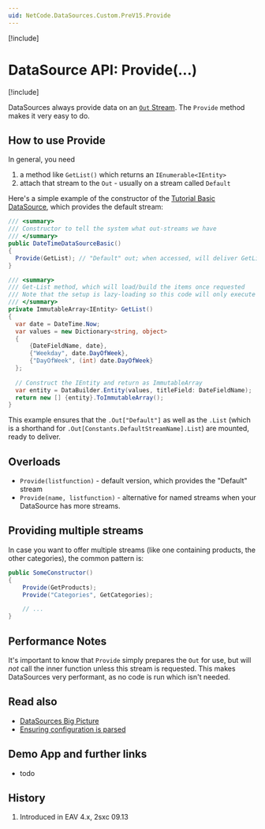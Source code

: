 ```yaml
---
uid: NetCode.DataSources.Custom.PreV15.Provide
---
```


[!include[](_obsolete-docs.md)]

# DataSource API: Provide(...)

[!include[](~/pages/basics/stack/_shared-float-summary.md)]
<style> .context-box-summary .datasource-custom { visibility: visible; } </style>

DataSources always provide data on an [`Out` Stream](xref:NetCode.DataSources.Custom.StreamsOut). The `Provide` method makes it very easy to do. 

## How to use Provide

In general, you need

1. a method like `GetList()` which returns an `IEnumerable<IEntity>`
1. attach that stream to the `Out` - usually on a stream called `Default`

Here's a simple example of the constructor of the [Tutorial Basic DataSource](xref:NetCode.DataSources.Custom.TutorialBasic.Basic), which provides the default stream: 

```cs
/// <summary>
/// Constructor to tell the system what out-streams we have
/// </summary>
public DateTimeDataSourceBasic()
{
  Provide(GetList); // "Default" out; when accessed, will deliver GetList
}

/// <summary>
/// Get-List method, which will load/build the items once requested 
/// Note that the setup is lazy-loading so this code will only execute when used
/// </summary>
private ImmutableArray<IEntity> GetList()
{
  var date = DateTime.Now;
  var values = new Dictionary<string, object>
  {
      {DateFieldName, date},
      {"Weekday", date.DayOfWeek},
      {"DayOfWeek", (int) date.DayOfWeek}
  };
  
  // Construct the IEntity and return as ImmutableArray
  var entity = DataBuilder.Entity(values, titleField: DateFieldName);
  return new [] {entity}.ToImmutableArray();
}

```
This example ensures that the `.Out["Default"]` as well as the `.List` (which is a shorthand for `.Out[Constants.DefaultStreamName].List`) are mounted, ready to deliver.

## Overloads

* `Provide(listfunction)` - default version, which provides the "Default" stream
* `Provide(name, listfunction)` - alternative for named streams when your DataSource has more streams. 

## Providing multiple streams
In case you want to offer multiple streams (like one containing products, the other categories), the common pattern is:

```cs
public SomeConstructor()
{
    Provide(GetProducts);
    Provide("Categories", GetCategories);

    // ...
}
```

## Performance Notes

It's important to know that `Provide` simply prepares the `Out` for use, but will _not_ call the inner function unless this stream is requested. This makes DataSources very performant, as no code is run which isn't needed.

## Read also

* [DataSources Big Picture](xref:NetCode.DataSources.Custom.Guide.BigPicture)
* [Ensuring configuration is parsed](xref:NetCode.DataSources.Custom.ConfigurationParse)

## Demo App and further links

* todo

## History

1. Introduced in EAV 4.x, 2sxc 09.13
